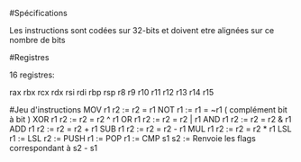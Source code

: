 #Spécifications

Les instructions sont codées sur 32-bits et doivent etre alignées sur ce nombre de bits


#Registres

16 registres: 

rax
rbx
rcx
rdx
rsi
rdi
rbp
rsp
r8
r9
r10
r11
r12
r13
r14
r15 


#Jeu d'instructions
MOV r1 r2 := r2 = r1
NOT r1    := r1 = ~r1 ( complément bit à bit )
XOR r1 r2 := r2 = r2 ^ r1
OR  r1 r2 := r2 = r2 | r1
AND r1 r2 := r2 = r2 & r1
ADD r1 r2 := r2 = r2 + r1
SUB r1 r2 := r2 = r2 - r1
MUL r1 r2 := r2 = r2 * r1
LSL r1    :=
LSL r2    := 
PUSH r1   :=
POP r1    :=
CMP s1 s2 := Renvoie les flags correspondant à s2 - s1
